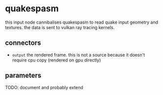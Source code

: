 # quakespasm

this input node cannibalises quakespasm to read quake input geometry and textures.
the data is sent to vulkan ray tracing kernels.

## connectors

* `output` the rendered frame. this is not a source because it doesn't require cpu copy (rendered on gpu directly)

## parameters

TODO: document and probably extend

